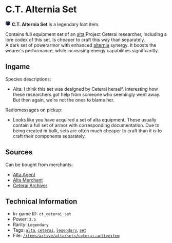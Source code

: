 # C.T. Alternia Set

<img src="https://raw.githubusercontent.com/Ceterai/Enternia/main/items/active/alta/sets/ceterai.png" alt="C.T. Alternia Set icon" loading="lazy" height=16px width="auto" /> **C.T. Alternia Set** is a legendary loot item.

Contains full equipment set of an [alta](https://ceterai.github.io/MyEnternia/Wiki/Tags/Alta) Project Ceterai researcher, including a lore codex of this set.
Is cheaper to craft this way than separately.  
A dark set of powerarmor with enhanced [alternia](https://ceterai.github.io/MyEnternia/Wiki/Tags/Alternia) synergy. It boosts the wearer's performance, while increasing energy capabilities significantly.

## Ingame

Species descriptions:

- Alta: I think this set was designed by Ceterai herself. Interesting how these researchers got help from someone who seemingly went away. But then again, we're not the ones to blame her.

Radiomessages on pickup:

- Looks like you have acquired a set of alta equipment. These usually contain a full set of armor with corresponding documentation. Due to being created in bulk, sets are often much cheaper to craft than it is to craft their components separately.

## Sources

Can be bought from merchants:

- [Alta Agent](https://ceterai.github.io/MyEnternia/Wiki/AltaAgent)
- [Alta Merchant](https://ceterai.github.io/MyEnternia/Wiki/AltaMerchant)
- [Ceterai Archiver](https://ceterai.github.io/MyEnternia/Wiki/CeteraiArchiver)

## Technical Information

- In-game ID: `ct_ceterai_set`
- Power: `3.5`
- Rarity: `Legendary`
- Tags: [`alta`](https://ceterai.github.io/MyEnternia/Wiki/Tags/Alta), [`ceterai`](https://ceterai.github.io/MyEnternia/Wiki/Tags/Ceterai), [`legendary`](https://ceterai.github.io/MyEnternia/Wiki/Tags/Legendary), [`set`](https://ceterai.github.io/MyEnternia/Wiki/Tags/Set)
- File: [`/items/active/alta/sets/ceterai.activeitem`](https://github.com/Ceterai/Enternia/blob/main/items/active/alta/sets/ceterai.activeitem)
